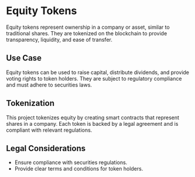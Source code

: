 # Equity Tokens

Equity tokens represent ownership in a company or asset, similar to traditional shares. They are tokenized on the blockchain to provide transparency, liquidity, and ease of transfer.

## Use Case

Equity tokens can be used to raise capital, distribute dividends, and provide voting rights to token holders. They are subject to regulatory compliance and must adhere to securities laws.

## Tokenization

This project tokenizes equity by creating smart contracts that represent shares in a company. Each token is backed by a legal agreement and is compliant with relevant regulations.

## Legal Considerations

- Ensure compliance with securities regulations.
- Provide clear terms and conditions for token holders.
